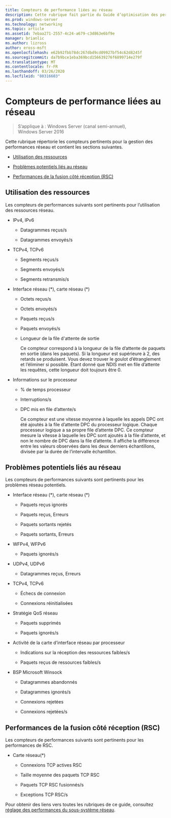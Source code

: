 ```yaml
---
title: Compteurs de performance liées au réseau
description: Cette rubrique fait partie du Guide d’optimisation des performances du sous-système réseau pour Windows Server 2016.
ms.prod: windows-server
ms.technology: networking
ms.topic: article
ms.assetid: 7ebaa271-2557-4c24-a679-c3d863e6bf9e
manager: brianlic
ms.author: lizross
author: eross-msft
ms.openlocfilehash: e62b92fbb78dc267dbd9cd09927bf54c62d8245f
ms.sourcegitcommit: da7b9bce1eba369bcd156639276f6899714e279f
ms.translationtype: MT
ms.contentlocale: fr-FR
ms.lasthandoff: 03/26/2020
ms.locfileid: "80316603"
---
```

# <a name="network-related-performance-counters"></a>Compteurs de performance liées au réseau

>S’applique à : Windows Server (canal semi-annuel), Windows Server 2016

Cette rubrique répertorie les compteurs pertinents pour la gestion des performances réseau et contient les sections suivantes.  
  
-   [Utilisation des ressources](#bkmk_ru)  
  
-   [Problèmes potentiels liés au réseau](#bkmk_np)  
  
-   [Performances de la fusion côté réception (RSC)](#bkmk_rsc)  
  
##  <a name="resource-utilization"></a><a name="bkmk_ru"></a>Utilisation des ressources  

Les compteurs de performances suivants sont pertinents pour l’utilisation des ressources réseau.  
  
- IPv4, IPv6  
  
  -   Datagrammes reçus/s  
  
  -   Datagrammes envoyés/s  
  
- TCPv4, TCPv6  
  
  -   Segments reçus/s  
  
  -   Segments envoyés/s  
  
  -   Segments retransmis/s  
  
- Interface réseau (*), carte réseau (\*)  
  
  - Octets reçus/s  
  
  - Octets envoyés/s  
  
  - Paquets reçus/s  
  
  - Paquets envoyés/s  
  
  - Longueur de la file d'attente de sortie  
  
    Ce compteur correspond à la longueur de la file d’attente de paquets en sortie \(dans les paquets\). Si la longueur est supérieure à 2, des retards se produisent. Vous devez trouver le goulot d’étranglement et l’éliminer si possible. Étant donné que NDIS met en file d’attente les requêtes, cette longueur doit toujours être 0.  
  
- Informations sur le processeur  
  
  - % de temps processeur  
  
  - Interruptions/s  
  
  - DPC mis en file d’attente/s  
  
    Ce compteur est une vitesse moyenne à laquelle les appels DPC ont été ajoutés à la file d’attente DPC du processeur logique. Chaque processeur logique a sa propre file d’attente DPC. Ce compteur mesure la vitesse à laquelle les DPC sont ajoutés à la file d’attente, et non le nombre de DPC dans la file d’attente. Il affiche la différence entre les valeurs observées dans les deux derniers échantillons, divisée par la durée de l’intervalle échantillon.  
  
##  <a name="potential-network-problems"></a><a name="bkmk_np"></a>Problèmes potentiels liés au réseau  

Les compteurs de performances suivants sont pertinents pour les problèmes réseau potentiels.  
  
-   Interface réseau (*), carte réseau (\*)  
  
    -   Paquets reçus ignorés  
  
    -   Paquets reçus, Erreurs  
  
    -   Paquets sortants rejetés  
  
    -   Paquets sortants, Erreurs  
  
-   WFPv4, WFPv6  
  
    -   Paquets ignorés/s

-   UDPv4, UDPv6

    -   Datagrammes reçus, Erreurs  
  
-   TCPv4, TCPv6  
  
    -   Échecs de connexion  
  
    -   Connexions réinitialisées  
  
-   Stratégie QoS réseau  
  
    -   Paquets supprimés  
  
    -   Paquets ignorés/s  
  
-   Activité de la carte d’interface réseau par processeur  
  
    -   Indications sur la réception des ressources faibles/s  
  
    -   Paquets reçus de ressources faibles/s  
  
-   BSP Microsoft Winsock  
  
    -   Datagrammes abandonnés  
  
    -   Datagrammes ignorés/s  
  
    -   Connexions rejetées  
  
    -   Connexions rejetées/s  
  
##  <a name="receive-side-coalescing-rsc-performance"></a><a name="bkmk_rsc"></a>Performances de la fusion côté réception (RSC)  

Les compteurs de performances suivants sont pertinents pour les performances de RSC.  
  
-   Carte réseau(*)  
  
    -   Connexions TCP actives RSC  
  
    -   Taille moyenne des paquets TCP RSC  
  
    -   Paquets TCP RSC fusionnés/s  
  
    -   Exceptions TCP RSC/s

Pour obtenir des liens vers toutes les rubriques de ce guide, consultez [réglage des performances du sous-système réseau](net-sub-performance-top.md).